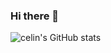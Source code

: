 ### Hi there 👋

![celin's GitHub stats](https://github-readme-stats.vercel.app/api?username=celinmagro&show_icons=true&theme=radical)
